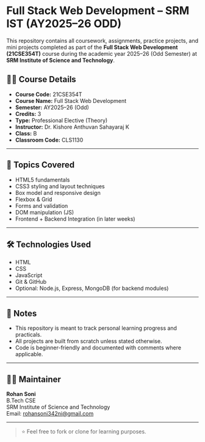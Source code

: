 # Full Stack Web Development – SRM IST (AY2025–26 ODD)

This repository contains all coursework, assignments, practice projects, and mini projects completed as part of the **Full Stack Web Development (21CSE354T)** course during the academic year 2025–26 (Odd Semester) at **SRM Institute of Science and Technology**.

## 🧑‍🏫 Course Details

- **Course Code:** 21CSE354T  
- **Course Name:** Full Stack Web Development  
- **Semester:** AY2025–26 (Odd)  
- **Credits:** 3  
- **Type:** Professional Elective (Theory)  
- **Instructor:** Dr. Kishore Anthuvan Sahayaraj K  
- **Class:** B  
- **Classroom Code:** CLS1130

---


## 🚀 Topics Covered

- HTML5 fundamentals
- CSS3 styling and layout techniques
- Box model and responsive design
- Flexbox & Grid
- Forms and validation
- DOM manipulation (JS)
- Frontend + Backend Integration (in later weeks)

---

## 🛠️ Technologies Used

- HTML  
- CSS  
- JavaScript  
- Git & GitHub  
- Optional: Node.js, Express, MongoDB (for backend modules)

---

## 📌 Notes

- This repository is meant to track personal learning progress and practicals.
- All projects are built from scratch unless stated otherwise.
- Code is beginner-friendly and documented with comments where applicable.

---

## 🧑‍💻 Maintainer

**Rohan Soni**  
B.Tech CSE  
SRM Institute of Science and Technology  
Email: rohansoni342ni@gmail.com

---

> ⭐ Feel free to fork or clone for learning purposes.


